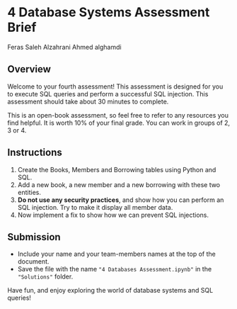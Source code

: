 # 4 Database Systems Assessment Brief
Feras Saleh Alzahrani
Ahmed alghamdi
## Overview

Welcome to your fourth assessment! This assessment is designed for you to execute SQL queries and perform a successful SQL injection. This assessment should take about 30 minutes to complete.

This is an open-book assessment, so feel free to refer to any resources you find helpful. It is worth 10% of your final grade. You can work in groups of 2, 3 or 4.

## Instructions

1. Create the Books, Members and Borrowing tables using Python and SQL.
2. Add a new book, a new member and a new borrowing with these two entities.
3. **Do not use any security practices**, and show how you can perform an SQL injection. Try to make it display all member data.
4. Now implement a fix to show how we can prevent SQL injections.

## Submission

- Include your name and your team-members names at the top of the document.
- Save the file with the name `"4 Databases Assessment.ipynb"` in the `"Solutions"` folder.

Have fun, and enjoy exploring the world of database systems and SQL queries!
